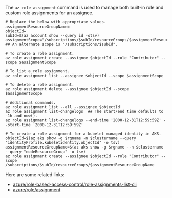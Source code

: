 The `az role assignment` command is used to manage both built-in role and custom role assignments for an assignee.

```
# Replace the below with appropriate values.
assignmentResourceGroupName=
objectId=
subId=$(az account show --query id -otsv)
assignmentScope="/subscriptions/$subId/resourceGroups/$assignmentResourceGroupName" ## An alternate scope is "/subscriptions/$subId".
```

```
# To create a role assignment.
az role assignment create --assignee $objectId --role "Contributor" --scope $assignmentScope

# To list a role assignment.
az role assignment list --assignee $objectId --scope $assignmentScope

# To delete a role assignment.
az role assignment delete --assignee $objectId --scope $assignmentScope
```

```
# Additional commands.
az role assignment list --all --assignee $objectId
az role assignment list-changelogs	## The start/end time defaults to -1h and now().
az role assignment list-changelogs --end-time '2000-12-31T12:59:59Z' --start-time '2000-12-31T12:59:59Z'

# To create a role assignment for a kubelet managed identity in AKS.
objectId=$(az aks show -g $rgname -n $clustername --query "identityProfile.kubeletidentity.objectId" -o tsv)
assignmentResourceGroupName=$(az aks show -g $rgname --n $clustername  --query "nodeResourceGroup" -o tsv)
az role assignment create --assignee $objectId --role "Contributor" --scope /subscriptions/$subId/resourceGroups/$assignmentResourceGroupName
```

Here are some related links:
- [azure/role-based-access-control/role-assignments-list-cli](https://learn.microsoft.com/en-us/azure/role-based-access-control/role-assignments-list-cli)
- [azure/role/assignment](https://learn.microsoft.com/en-us/cli/azure/role/assignment?view=azure-cli-latest)
